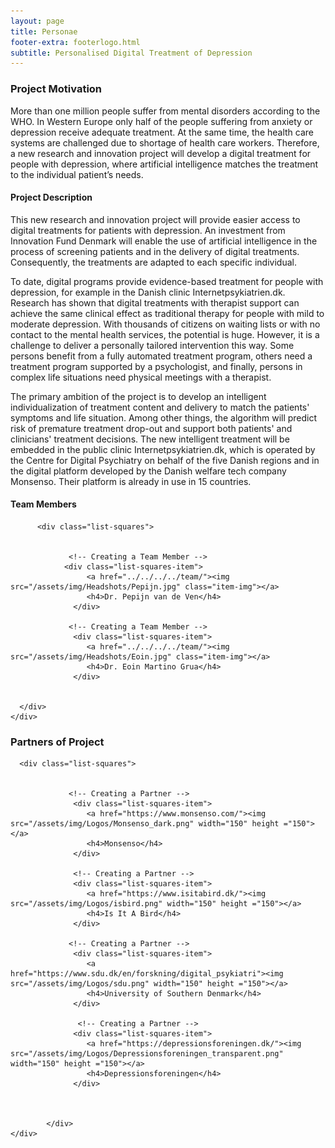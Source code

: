 ```yaml
---
layout: page
title: Personae 
footer-extra: footerlogo.html
subtitle: Personalised Digital Treatment of Depression
---
```



### Project Motivation
More than one million people suffer from mental disorders according to the WHO. In Western Europe only half of the people suffering from anxiety or depression receive adequate treatment. At the same time, the health care systems are challenged due to shortage of health care workers. Therefore, a new research and innovation project will develop a digital treatment for people with depression, where artificial intelligence matches the treatment to the individual patient’s needs.

#### Project Description
This new research and innovation project will provide easier access to digital treatments for patients with depression. An investment from Innovation Fund Denmark will enable the use of artificial intelligence in the process of screening patients and in the delivery of digital treatments. Consequently, the treatments are adapted to each specific individual.

To date, digital programs provide evidence-based treatment for people with depression, for example in the Danish clinic Internetpsykiatrien.dk. Research has shown that digital treatments with therapist support can achieve the same clinical effect as traditional therapy for people with mild to moderate depression. With thousands of citizens on waiting lists or with no contact to the mental health services, the potential is huge. However, it is a challenge to deliver a personally tailored intervention this way. Some persons benefit from a fully automated treatment program, others need a treatment program supported by a psychologist, and finally, persons in complex life situations need physical meetings with a therapist. 

The primary ambition of the project is to develop an intelligent individualization of treatment content and delivery to match the patients' symptoms and life situation. Among other things, the algorithm will predict risk of premature treatment drop-out and support both patients' and clinicians' treatment decisions. The new intelligent treatment will be embedded in the public clinic Internetpsykiatrien.dk, which is operated by the Centre for Digital Psychiatry on behalf of the five Danish regions and in the digital platform developed by the Danish welfare tech company Monsenso. Their platform is already in use in 15 countries.


#### Team Members 


<div class="container-fluid">
   
   <div class="row">
                 
          <div class="list-squares">
      
  
                 <!-- Creating a Team Member -->
               	<div class="list-squares-item">
                     <a href="../../../../team/"><img src="/assets/img/Headshots/Pepijn.jpg" class="item-img"></a>
                     <h4>Dr. Pepijn van de Ven</h4>
                  </div>
                  
                 <!-- Creating a Team Member -->
                  <div class="list-squares-item">
                     <a href="../../../../team/"><img src="/assets/img/Headshots/Eoin.jpg" class="item-img"></a>
                     <h4>Dr. Eoin Martino Grua</h4>
                  </div>
                                 
              
      </div>
    </div>
</div>

### Partners of Project


<div class="container-fluid">
   
   <div class="row">
      
      <div class="list-squares">
                 
   
                 <!-- Creating a Partner -->
                  <div class="list-squares-item">
                     <a href="https://www.monsenso.com/"><img src="/assets/img/Logos/Monsenso_dark.png" width="150" height ="150"></a>
                     <h4>Monsenso</h4>
                  </div>
                  
                  <!-- Creating a Partner -->
                  <div class="list-squares-item">
                     <a href="https://www.isitabird.dk/"><img src="/assets/img/Logos/isbird.png" width="150" height ="150"></a>
                     <h4>Is It A Bird</h4>
                  </div>                 
                                
                 <!-- Creating a Partner -->
                  <div class="list-squares-item">
                     <a href="https://www.sdu.dk/en/forskning/digital_psykiatri"><img src="/assets/img/Logos/sdu.png" width="150" height ="150"></a>
                     <h4>University of Southern Denmark</h4>
                  </div>
        
                   <!-- Creating a Partner -->
                  <div class="list-squares-item">
                     <a href="https://depressionsforeningen.dk/"><img src="/assets/img/Logos/Depressionsforeningen_transparent.png" width="150" height ="150"></a>
                     <h4>Depressionsforeningen</h4>
                  </div>
        
        
                  
            </div>
    </div>
</div>
